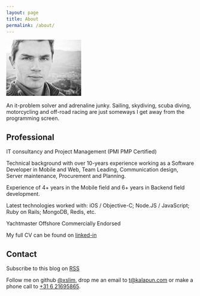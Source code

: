 ```yaml
---
layout: page
title: About
permalink: /about/
---
```


![Taras Kalapun](/images/taras.jpg)

An it-problem solver and adrenaline junky. Sailing, skydiving, scuba diving, motorcycling and off-road racing are just someways I get away from the programming screen.

## Professional

IT consultancy and Project Management (PMI PMP Certified)

Technical background with over 10-years experience working as a Software Developer in Mobile and Web, Team Leading, Communication design, Server maintenance,  Procurement and Planning.

Experience of 4+ years in the Mobile field and 6+ years in Backend field development.

Latest technologies worked with: iOS / Objective-C; Node.JS / JavaScript; Ruby on Rails; MongoDB, Redis, etc.

Yachtmaster Offshore Commercially Endorsed

My full CV can be found on [linked-in](http://linkedin.com/in/tkalapun)

## Contact

Subscribe to this blog on [RSS](http://kalapun.com/feed.xml)

Follow me on github [@xslim](http://github.com/xslim), drop me an email to [t@kalapun.com](mail:t@kalapun.com) or make a phone call to [+31 6 21695865](tel:+31621695865).
